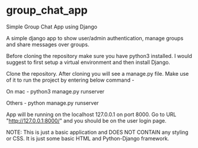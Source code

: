 # group_chat_app
Simple Group Chat App using Django

A simple django app to show user/admin authentication, manage groups and share messages over groups.

Before cloning the repository make sure you have python3 installed. I would suggest to first setup a virtual environment and then install Django.

Clone the repository. After cloning you will see a manage.py file. Make use of it to run the project by entering below command - 

On mac - 
python3 manage.py runserver 

Others - 
python manage.py runserver

App will be running on the localhost 127.0.0.1 on port 8000. Go to URL "http://127.0.0.1:8000/" and you should be on the user login page.

NOTE: This is just a basic application and DOES NOT CONTAIN any styling or CSS. It is just some basic HTML and Python-Django framework.
